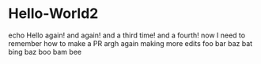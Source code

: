 # Hello-World2
echo Hello again! and again!
and a third time!
and a fourth!
now I need to remember how to make a PR
argh again
making more edits
foo
bar
baz
bat
bing
baz
boo
bam
bee